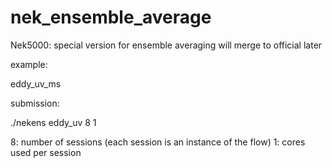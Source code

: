 # nek_ensemble_average


Nek5000:
special version for ensemble averaging
will merge to official later

example:

eddy_uv_ms

submission:

./nekens eddy_uv 8 1

8: number of sessions (each session is an instance of the flow)
1: cores used per session
